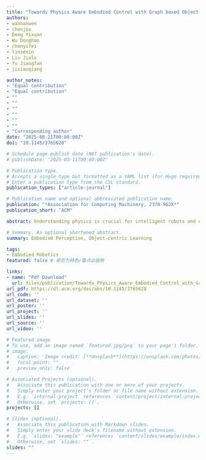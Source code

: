 ```yaml
---
title: "Towards Physics Aware Embodied Control with Graph based Object-centric Learning"
authors:
- wanhanwen
- chenjiu
- Deng Yixuan
- Wu Donghao
- chenyifei
- linzexin
- Liu Jialu
- Yu Jiangfan
- jixiaoqiang

author_notes:
- "Equal contribution"
- "Equal contribution"
- ""
- ""
- ""
- ""
- ""
- ""
- "Corresponding author"
date: "2025-08-21T00:00:00Z"
doi: "10.1145/3765628"

# Schedule page publish date (NOT publication's date).
# publishDate: "2025-03-11T00:00:00Z"

# Publication type.
# Accepts a single type but formatted as a YAML list (for Hugo requirements).
# Enter a publication type from the CSL standard.
publication_types: ["article-journal"]

# Publication name and optional abbreviated publication name.
publication: "*Association for Computing Machinery, 2378-962X*"
publication_short: "ACM"

abstract: Understanding physics is crucial for intelligent robots and embodied agents to sense the world, move and manipulate objects, interact safely with their environment, and optimize motions and processes. In this paper, we propose GraphSlot, a slot-based object-centric learning framework that leverages graph neural networks to model object interactions. GraphSlot dynamically constructs graphs based on the spatial proximity of objects and external influence from gravity. Embedding information from neighbors is propagated between connected nodes. Through comprehensive experiments on simulation datasets, we demonstrate that GraphSlot achieves state-of-the-art performance with a remarkable enhancement of 8.5% in foreground Adjusted Rand Index (fg-ARI) comparing to the baseline SAVi-L model. As part of our evaluation, we design a real-world ball-catching game environment to test the physical intuition of our proposed model. GraphSlot shows promise for slot-based methods with physical understanding common sense.

# Summary. An optional shortened abstract.
summary: Embodied Perception, Object-centric Learning

tags:
- Embodied Robotics
featured: false # 是否为特色/重点出版物

links:
- name: "Pdf Download"
  url: files/publication/Towards_Physics_Aware_Embodied_Control_with_Graph_based_Object-centric_Learning.pdf
url_pdf: https://dl.acm.org/doi/abs/10.1145/3765628
url_code: ''
url_dataset: ''
url_poster: ''
url_project: ''
url_slides: ''
url_source: ''
url_video: ''

# Featured image
# To use, add an image named `featured.jpg/png` to your page's folder. 
# image:
#   caption: 'Image credit: [**Unsplash**](https://unsplash.com/photos/jdD8gXaTZsc)'
#   focal_point: ""
#   preview_only: false

# Associated Projects (optional).
#   Associate this publication with one or more of your projects.
#   Simply enter your project's folder or file name without extension.
#   E.g. `internal-project` references `content/project/internal-project/index.md`.
#   Otherwise, set `projects: []`.
projects: []

# Slides (optional).
#   Associate this publication with Markdown slides.
#   Simply enter your slide deck's filename without extension.
#   E.g. `slides: "example"` references `content/slides/example/index.md`.
#   Otherwise, set `slides: ""`.
slides: ""
---
```


<!-- {{% callout note %}}
Click the *Cite* button above to demo the feature to enable visitors to import publication metadata into their reference management software.
{{% /callout %}}

{{% callout note %}}
Create your slides in Markdown - click the *Slides* button to check out the example.
{{% /callout %}} -->

<!-- Add the publication's **full text** or **supplementary notes** here. You can use rich formatting such as including [code, math, and images](https://docs.hugoblox.com/content/writing-markdown-latex/). -->
